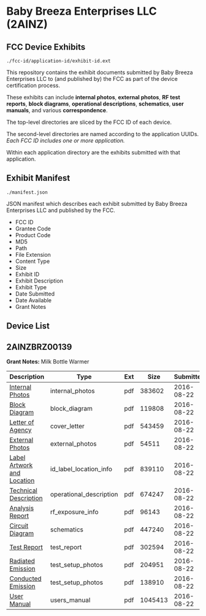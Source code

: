 # Baby Breeza Enterprises LLC (2AINZ)
## FCC Device Exhibits

```
./fcc-id/application-id/exhibit-id.ext
```

This repository contains the exhibit documents submitted by Baby Breeza Enterprises LLC to (and published by) the FCC as part of the device certification process.

These exhibits can include **internal photos**, **external photos**, **RF test reports**, **block diagrams**, **operational descriptions**, **schematics**, **user manuals**, and various **correspondence**.

The top-level directories are sliced by the FCC ID of each device.

The second-level directories are named according to the application UUIDs. *Each FCC ID includes one or more application.*

Within each application directory are the exhibits submitted with that application. 

## Exhibit Manifest

```
./manifest.json
```

JSON manifest which describes each exhibit submitted by Baby Breeza Enterprises LLC and published by the FCC.

- FCC ID
- Grantee Code
- Product Code
- MD5
- Path
- File Extension
- Content Type
- Size
- Exhibit ID
- Exhibit Description
- Exhibit Type
- Date Submitted
- Date Available
- Grant Notes

## Device List
## 2AINZBRZ00139
**Grant Notes:** Milk Bottle Warmer

| Description | Type | Ext | Size | Submitted | Available |
| ----------- | ---- | --- | ---- | --------- | --------- |
| [Internal Photos](2AINZBRZ00139/7a9301e1f9e057275b048cf91cd41961/3106270.pdf) | internal_photos | pdf | 383602 | 2016-08-22 | 2016-08-22 |
| [Block Diagram](2AINZBRZ00139/7a9301e1f9e057275b048cf91cd41961/3106263.pdf) | block_diagram | pdf | 119808 | 2016-08-22 | 2016-08-22 |
| [Letter of Agency](2AINZBRZ00139/7a9301e1f9e057275b048cf91cd41961/3106260.pdf) | cover_letter | pdf | 543459 | 2016-08-22 | 2016-08-22 |
| [External Photos](2AINZBRZ00139/7a9301e1f9e057275b048cf91cd41961/3106268.pdf) | external_photos | pdf | 54511 | 2016-08-22 | 2016-08-22 |
| [Label Artwork and Location](2AINZBRZ00139/7a9301e1f9e057275b048cf91cd41961/3106269.pdf) | id_label_location_info | pdf | 839110 | 2016-08-22 | 2016-08-22 |
| [Technical Description](2AINZBRZ00139/7a9301e1f9e057275b048cf91cd41961/3106262.pdf) | operational_description | pdf | 674247 | 2016-08-22 | 2016-08-22 |
| [Analysis Report](2AINZBRZ00139/7a9301e1f9e057275b048cf91cd41961/3106271.pdf) | rf_exposure_info | pdf | 96143 | 2016-08-22 | 2016-08-22 |
| [Circuit Diagram](2AINZBRZ00139/7a9301e1f9e057275b048cf91cd41961/3106264.pdf) | schematics | pdf | 447240 | 2016-08-22 | 2016-08-22 |
| [Test Report](2AINZBRZ00139/7a9301e1f9e057275b048cf91cd41961/3106265.pdf) | test_report | pdf | 302594 | 2016-08-22 | 2016-08-22 |
| [Radiated Emission](2AINZBRZ00139/7a9301e1f9e057275b048cf91cd41961/3106266.pdf) | test_setup_photos | pdf | 204951 | 2016-08-22 | 2016-08-22 |
| [Conducted Emission](2AINZBRZ00139/7a9301e1f9e057275b048cf91cd41961/3106267.pdf) | test_setup_photos | pdf | 138910 | 2016-08-22 | 2016-08-22 |
| [User Manual](2AINZBRZ00139/7a9301e1f9e057275b048cf91cd41961/3106261.pdf) | users_manual | pdf | 1045413 | 2016-08-22 | 2016-08-22 |
